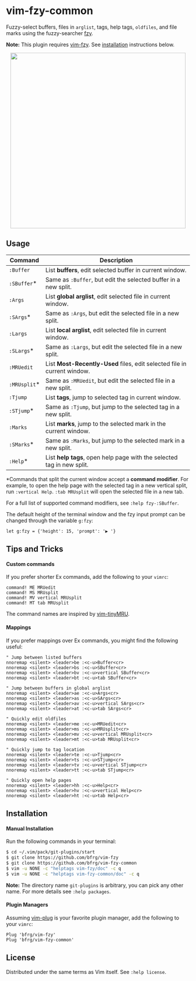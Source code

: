 # vim-fzy-common

Fuzzy-select buffers, files in `arglist`, tags, help tags, `oldfiles`, and file
marks using the fuzzy-searcher [fzy][fzy].

**Note:** This plugin requires [vim-fzy][vim-fzy]. See
[installation](#installation) instructions below.

<dl>
  <p align="center">
  <a href="https://asciinema.org/a/268637">
    <img src="https://asciinema.org/a/268637.png" width="480">
  </a>
  </p>
</dl>


## Usage

| Command       | Description                                                             |
|---------------|-------------------------------------------------------------------------|
| `:Buffer`     | List **buffers**, edit selected buffer in current window.               |
| `:SBuffer`\*  | Same as `:Buffer`, but edit the selected buffer in a new split.         |
| `:Args`       | List **global arglist**, edit selected file in current window.          |
| `:SArgs`\*    | Same as `:Args`, but edit the selected file in a new split.             |
| `:Largs`      | List **local arglist**, edit selected file in current window.           |
| `:SLargs`\*   | Same as `:Largs`, but edit the selected file in a new split.            |
| `:MRUedit`    | List **Most-Recently-Used** files, edit selected file in current window.|
| `:MRUsplit`\* | Same as `:MRUedit`, but edit the selected file in a new split.          |
| `:Tjump`      | List **tags**, jump to selected tag in current window.                  |
| `:STjump`\*   | Same as `:Tjump`, but jump to the selected tag in a new split.          |
| `:Marks`      | List **marks**, jump to the selected mark in the current window.        |
| `:SMarks`\*   | Same as `:Marks`, but jump to the selected mark in a new split.         |
| `:Help`\*     | List **help tags**, open help page with the selected tag in new split.  |


\*Commands that split the current window accept a **command modifier**. For
example, to open the help page with the selected tag in a new vertical split,
run `:vertical Help`. `:tab MRUsplit` will open the selected file in a new tab.

For a full list of supported command modifiers, see `:help fzy-:SBuffer`.

The default height of the terminal window and the fzy input prompt can be
changed through the variable `g:fzy`:
```vim
let g:fzy = {'height': 15, 'prompt': '▶ '}
```


## Tips and Tricks

#### Custom commands

If you prefer shorter Ex commands, add the following to your `vimrc`:
```vim
command! ME MRUedit
command! MS MRUsplit
command! MV vertical MRUsplit
command! MT tab MRUsplit
```
The command names are inspired by [vim-tinyMRU][tinymru].

#### Mappings

If you prefer mappings over Ex commands, you might find the following useful:
```vim
" Jump between listed buffers
nnoremap <silent> <leader>be :<c-u>Buffer<cr>
nnoremap <silent> <leader>bs :<c-u>SBuffer<cr>
nnoremap <silent> <leader>bv :<c-u>vertical SBuffer<cr>
nnoremap <silent> <leader>bt :<c-u>tab SBuffer<cr>

" Jump between buffers in global arglist
nnoremap <silent> <leader>ae :<c-u>Args<cr>
nnoremap <silent> <leader>as :<c-u>SArgs<cr>
nnoremap <silent> <leader>av :<c-u>vertical SArgs<cr>
nnoremap <silent> <leader>at :<c-u>tab SArgs<cr>

" Quickly edit oldfiles
nnoremap <silent> <leader>me :<c-u>MRUedit<cr>
nnoremap <silent> <leader>ms :<c-u>MRUsplit<cr>
nnoremap <silent> <leader>mv :<c-u>vertical MRUsplit<cr>
nnoremap <silent> <leader>mt :<c-u>tab MRUsplit<cr>

" Quickly jump to tag location
nnoremap <silent> <leader>te :<c-u>Tjump<cr>
nnoremap <silent> <leader>ts :<c-u>STjump<cr>
nnoremap <silent> <leader>tv :<c-u>vertical STjump<cr>
nnoremap <silent> <leader>tt :<c-u>tab STjump<cr>

" Quickly open help pages
nnoremap <silent> <leader>hh :<c-u>Help<cr>
nnoremap <silent> <leader>hv :<c-u>vertical Help<cr>
nnoremap <silent> <leader>ht :<c-u>tab Help<cr>
```


## Installation

#### Manual Installation

Run the following commands in your terminal:
```bash
$ cd ~/.vim/pack/git-plugins/start
$ git clone https://github.com/bfrg/vim-fzy
$ git clone https://github.com/bfrg/vim-fzy-common
$ vim -u NONE -c "helptags vim-fzy/doc" -c q
$ vim -u NONE -c "helptags vim-fzy-common/doc" -c q
```
**Note:** The directory name `git-plugins` is arbitrary, you can pick any other
name. For more details see `:help packages`.

#### Plugin Managers

Assuming [vim-plug][plug] is your favorite plugin manager, add the following to
your `vimrc`:
```vim
Plug 'bfrg/vim-fzy'
Plug 'bfrg/vim-fzy-common'
```


## License

Distributed under the same terms as Vim itself. See `:help license`.

[fzy]: https://github.com/jhawthorn/fzy
[vim-fzy]: https://github.com/bfrg/vim-fzy
[tinymru]: https://github.com/romainl/vim-tinyMRU
[plug]: https://github.com/junegunn/vim-plug
